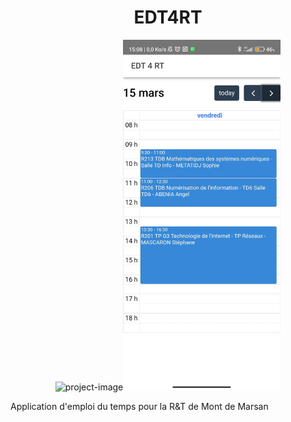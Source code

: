 <h1 align="center" id="title">EDT4RT</h1>

<p align="center"><img src="https://media.licdn.com/dms/image/C4D0BAQGRkz8zjRd5VQ/company-logo_200_200/0/1631365657758/iut_reseaux_telecoms_logo?e=2147483647&amp;v=beta&amp;t=Hn_G0xDTVxFOeBOXnNAARFALcn4c4St1Uf4UUh_-AYM" alt="project-image"><img src="https://github.com/TuroYT/edt4rt-app/blob/master/screenshot.jpg?raw=true" width="50%">
</p>


<p id="description">Application d'emploi du temps pour la R&amp;T de Mont de Marsan</p>
